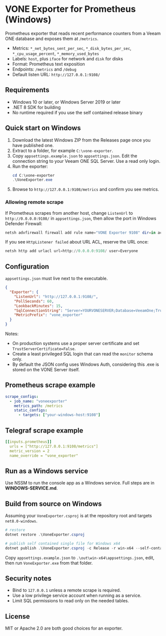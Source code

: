 # VONE Exporter for Prometheus (Windows)

Prometheus exporter that reads recent performance counters from a Veeam ONE database and exposes them at `/metrics`.

- Metrics: `*_net_bytes_sent_per_sec`, `*_disk_bytes_per_sec`, `*_cpu_usage_percent`, `*_memory_used_bytes`
- Labels: `host`, plus `iface` for network and `disk` for disks
- Format: Prometheus text exposition
- Endpoints: `/metrics` and `/debug`
- Default listen URL: `http://127.0.0.1:9108/`

## Requirements

- Windows 10 or later, or Windows Server 2019 or later
- .NET 8 SDK for building
- No runtime required if you use the self contained release binary

## Quick start on Windows

1) Download the latest Windows ZIP from the Releases page once you have published one.
2) Extract to a folder, for example `C:\vone-exporter`.
3) Copy `appsettings.example.json` to `appsettings.json`. Edit the connection string to your Veeam ONE SQL Server. Use a read only login.
4) Run the exporter:
   ```powershell
   cd C:\vone-exporter
   .\VoneExporter.exe
   ```
5) Browse to `http://127.0.0.1:9108/metrics` and confirm you see metrics.

### Allowing remote scrape

If Prometheus scrapes from another host, change `ListenUrl` to `http://0.0.0.0:9108/` in `appsettings.json`, then allow the port in Windows Defender Firewall:

```powershell
netsh advfirewall firewall add rule name="VONE Exporter 9108" dir=in action=allow protocol=TCP localport=9108
```

If you see `HttpListener failed` about URL ACL, reserve the URL once:

```powershell
netsh http add urlacl url=http://0.0.0.0:9108/ user=Everyone
```

## Configuration

`appsettings.json` must live next to the executable.

```json
{
  "Exporter": {
    "ListenUrl": "http://127.0.0.1:9108/",
    "PollSeconds": 60,
    "LookbackMinutes": 15,
    "SqlConnectionString": "Server=YOURVONESERVER;Database=VeeamOne;Trusted_Connection=True;Encrypt=True;TrustServerCertificate=True;",
    "MetricPrefix": "vone_exporter"
  }
}
```

Notes:
- On production systems use a proper server certificate and set `TrustServerCertificate=False`.
- Create a least privileged SQL login that can read the `monitor` schema only.
- By default the JSON config uses Windows Auth, considering this .exe is stored on the VONE Server itself.

## Prometheus scrape example

```yaml
scrape_configs:
  - job_name: "voneexporter"
    metrics_path: /metrics
    static_configs:
      - targets: ["your-windows-host:9108"]
```

## Telegraf scrape example

```yaml
[[inputs.prometheus]]
  urls = ["http://127.0.0.1:9108/metrics"]
  metric_version = 2
  name_override = "vone_exporter"
```

## Run as a Windows service

Use NSSM to run the console app as a Windows service. Full steps are in **WINDOWS-SERVICE.md**.

## Build from source on Windows

Assuming your `VoneExporter.csproj` is at the repository root and targets `net8.0-windows`.

```powershell
# restore
dotnet restore .\VoneExporter.csproj

# publish self contained single file for Windows x64
dotnet publish .\VoneExporter.csproj -c Release -r win-x64 --self-contained true -p:PublishSingleFile=true -o .\out\win-x64
```

Copy `appsettings.example.json` to `.\out\win-x64\appsettings.json`, edit, then run `VoneExporter.exe` from that folder.


## Security notes

- Bind to `127.0.0.1` unless a remote scrape is required.
- Use a low privilege service account when running as a service.
- Limit SQL permissions to read only on the needed tables.

## License

MIT or Apache 2.0 are both good choices for an exporter.
